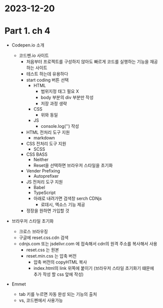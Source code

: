 # 2023-12-20
# Part 1. ch 4

- Codepen.io 소개
  - 코드펜.io 사이트
    - 처음부터 프로젝트를 구성하지 않아도 빠르게 코드를 실행하는 기능을 재공하는 사이트
    - 테스트 하는데 유용하다
    - start coding 버튼 선택
      - HTML
        - 범위지정 태그 필요 X
        - body 부분의 div 부분만 작성
        - 저장 과정 생략 
      - CSS
        - 위와 동일
      - JS
        - console.log('') 작성
    - HTML 전처리 도구 지원
      - markdown
    - CSS 전처리 도구 지원
      - SCSS
    - CSS BASS
      - Neither
      - Reset을 선택하면 브라우저 스타일을 초기화
    - Vender Prefixing
      - Autoprefixer
    - JS 전처리 도구 지원
      - Babel
      - TypeScript
      - 아래로 내려가면 검색창 serch CDNjs  
        - 로데시, 엑쇼스 기능 제공
    - 정장을 원하면 가입할 것   
- 브라우저 스타일 초기화
  - 크로스 브라우징
  - 구글에 reset.css.cdn 검색
  - cdnjs.com 또는 jsdelivr.com 에 접속해서 cdn의 원격 주소를 복사해서 사용
    - reset.css 는 원본
    - reset.min.css 는 압축 버전
      - 압축 버전의 copyHTML 복사
      - index.html의 link 위쪽에 붙이기 (브라우저 스타일 초기화기 떄문에 추가 작성 할 css 앞에 작성)

- Emmet
  - tab 키를 누르면 자동 완성 되는 기능의 출처
  - vs, 코드펜에서 사용가능